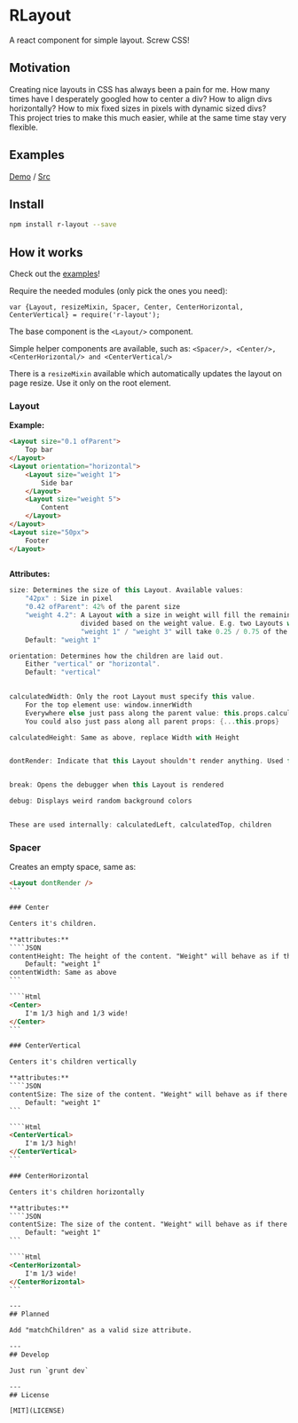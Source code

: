 # RLayout

A react component for simple layout. Screw CSS!

## Motivation

Creating nice layouts in CSS has always been a pain for me.
How many times have I desperately googled how to center a div? How to align divs horizontally? How to mix fixed sizes in pixels with dynamic sized divs?  
This project tries to make this much easier, while at the same time stay very flexible.

## Examples

[Demo](http://zinggi.github.io/RLayout/) / [Src](examples)

## Install

```sh
npm install r-layout --save
```

## How it works

Check out the [examples](examples)!

Require the needed modules (only pick the ones you need):
```JS
var {Layout, resizeMixin, Spacer, Center, CenterHorizontal, CenterVertical} = require('r-layout');
```
The base component is the `<Layout/>` component.

Simple helper components are available, such as:
`<Spacer/>, <Center/>, <CenterHorizontal/> and <CenterVertical/>`

There is a `resizeMixin` available which automatically updates the layout on page resize.
Use it only on the root element.

### Layout

**Example:**

```Html
<Layout size="0.1 ofParent">
    Top bar
</Layout>
<Layout orientation="horizontal">
    <Layout size="weight 1">
        Side bar
    </Layout>
    <Layout size="weight 5">
        Content
    </Layout>
</Layout>
<Layout size="50px">
    Footer
</Layout>
    
```

**Attributes:**
```Scala
size: Determines the size of this Layout. Available values:
    "42px" : Size in pixel
    "0.42 ofParent": 42% of the parent size
    "weight 4.2": A Layout with a size in weight will fill the remaining space,
                  divided based on the weight value. E.g. two Layouts with
                  "weight 1" / "weight 3" will take 0.25 / 0.75 of the remaining space.
    Default: "weight 1"

orientation: Determines how the children are laid out.
    Either "vertical" or "horizontal".
    Default: "vertical"
 

calculatedWidth: Only the root Layout must specify this value.
    For the top element use: window.innerWidth
    Everywhere else just pass along the parent value: this.props.calculatedWidth
    You could also just pass along all parent props: {...this.props}

calculatedHeight: Same as above, replace Width with Height


dontRender: Indicate that this Layout shouldn't render anything. Used for spacers.


break: Opens the debugger when this Layout is rendered

debug: Displays weird random background colors


These are used internally: calculatedLeft, calculatedTop, children
```

### Spacer

Creates an empty space, same as:
````Html
<Layout dontRender />
```

### Center

Centers it's children.

**attributes:**
````JSON
contentHeight: The height of the content. "Weight" will behave as if there were two Spacers around.
    Default: "weight 1"
contentWidth: Same as above
```

````Html
<Center>
    I'm 1/3 high and 1/3 wide!
</Center>
```

### CenterVertical

Centers it's children vertically

**attributes:**
````JSON
contentSize: The size of the content. "Weight" will behave as if there were two Spacers around.
    Default: "weight 1"
```

````Html
<CenterVertical>
    I'm 1/3 high!
</CenterVertical>
```

### CenterHorizontal

Centers it's children horizontally

**attributes:**
````JSON
contentSize: The size of the content. "Weight" will behave as if there were two Spacers around.
    Default: "weight 1"
```

````Html
<CenterHorizontal>
    I'm 1/3 wide!
</CenterHorizontal>
```

---
## Planned

Add "matchChildren" as a valid size attribute.

---
## Develop

Just run `grunt dev`

---
## License

[MIT](LICENSE)
